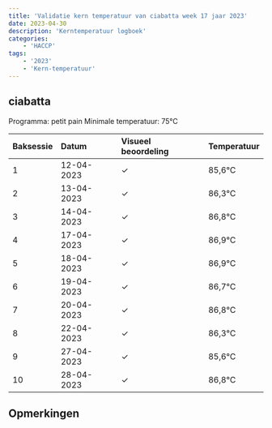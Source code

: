 ```yaml
---
title: 'Validatie kern temperatuur van ciabatta week 17 jaar 2023'
date: 2023-04-30
description: 'Kerntemperatuur logboek'
categories:
    - 'HACCP'
tags:
    - '2023'
    - 'Kern-temperatuur'
---
```


## ciabatta

Programma: petit pain
Minimale temperatuur: 75°C

| Baksessie | Datum | Visueel beoordeling | Temperatuur |
|:---|:---|:---|:---|
| 1 | 12-04-2023 | &check; | 85,6°C |
| 2 | 13-04-2023 | &check; | 86,3°C |
| 3 | 14-04-2023 | &check; | 86,8°C |
| 4 | 17-04-2023 | &check; | 86,9°C |
| 5 | 18-04-2023 | &check; | 86,9°C |
| 6 | 19-04-2023 | &check; | 86,7°C |
| 7 | 20-04-2023 | &check; | 86,8°C |
| 8 | 22-04-2023 | &check; | 86,3°C |
| 9 | 27-04-2023 | &check; | 85,6°C |
| 10 | 28-04-2023 | &check; | 86,8°C |

## Opmerkingen


